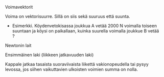 Voimavektorit

Voima on vektorisuurre. Sillä on siis sekä suuruus että suunta.

 * Esimerkki. Köydenvetokisassa joukkua A vetää 2000 N voimalla toiseen suuntaan ja köysi on paikallaan, kuinka suurella voimalla joukkue B vetää ? 
 

Newtonin lait

Ensimmäinen laki (liikkeen jatkavuuden laki)

Kappale jatkaa tasaista suoraviivaista liikettä vakionopeudella tai pysyy levossa, jos siihen vaikuttavien ulkoisten voimien summa on nolla.








